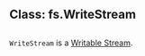 ## Class: fs.WriteStream

## 

`WriteStream` is a [Writable Stream][0].


[0]: stream.html#stream_class_stream_writable